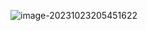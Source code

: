 ![image-20231023205451622](C:\Users\mhj\AppData\Roaming\Typora\typora-user-images\image-20231023205451622.png)